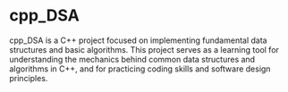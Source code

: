 # cpp_DSA
cpp_DSA is a C++ project focused on implementing fundamental data structures and basic algorithms. This project serves as a learning tool for understanding the mechanics behind common data structures and algorithms in C++, and for practicing coding skills and software design principles.
